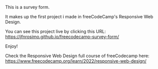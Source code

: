 This is a survey form.

It makes up the first project i made in freeCodeCamp's Responsive Web Design.

You can see this project live by clicking this URL:
https://jfnrosimo.github.io/freecodecamp-survey-form/

Enjoy!

Check the Responsive Web Design full course of freeCodecamp here: https://www.freecodecamp.org/learn/2022/responsive-web-design/
